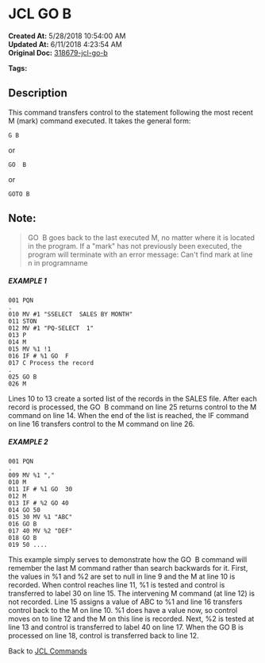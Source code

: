 # JCL GO  B

**Created At:** 5/28/2018 10:54:00 AM  
**Updated At:** 6/11/2018 4:23:54 AM  
**Original Doc:** [318679-jcl-go-b](https://docs.jbase.com/45792-jcl/318679-jcl-go-b)  

**Tags:**
<badge text='jcl' vertical='middle' />

## Description 

This command transfers control to the statement following the most recent M (mark) command executed. It takes the general form:

```
G B
```

or

```
GO  B
```

or

```
GOTO B
```

##### 


## Note:


> GO  B goes back to the last executed M, no matter where it is located in the program. If a "mark" has not previously been executed, the program will terminate with an error message: Can't find mark at line n in programname




##### EXAMPLE 1

```
001 PQN
.
010 MV #1 "SSELECT  SALES BY MONTH"
011 STON
012 MV #1 "PQ-SELECT  1"
013 P
014 M
015 MV %1 !1
016 IF # %1 GO  F
017 C Process the record
.
025 GO B
026 M
```

Lines 10 to 13 create a sorted list of the records in the SALES file. After each record is processed, the GO  B command on line 25 returns control to the M command on line 14. When the end of the list is reached, the IF command on line 16 transfers control to the M command on line 26.



##### EXAMPLE 2

```
001 PQN
.
009 MV %1 ","
010 M
011 IF # %1 GO  30
012 M
013 IF # %2 GO 40
014 GO 50
015 30 MV %1 "ABC"
016 GO B
017 40 MV %2 "DEF"
018 GO B
019 50 ....
```

This example simply serves to demonstrate how the GO  B command will remember the last M command rather than search backwards for it. First, the values in %1 and %2 are set to null in line 9 and the M at line 10 is recorded. When control reaches line 11, %1 is tested and control is transferred to label 30 on line 15. The intervening M command (at line 12) is not recorded. Line 15 assigns a value of ABC to %1 and line 16 transfers control back to the M on line 10. %1 does have a value now, so control moves on to line 12 and the M on this line is recorded. Next, %2 is tested at line 13 and control is transferred to label 40 on line 17. When the GO B is processed on line 18, control is transferred back to line 12.



Back to [JCL Commands](jcl-commands)
